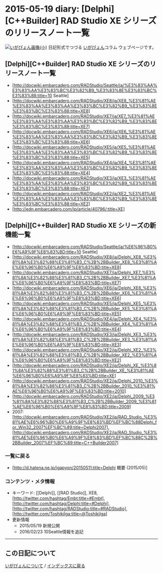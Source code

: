2015-05-19 diary: [Delphi][C++Builder] RAD Studio XE シリーズのリリースノート一覧
=====================================================================================================
[![いがぴょん画像(小)](https://igapyon.github.io/diary/images/iga200306s.jpg "いがぴょん")](https://igapyon.github.io/diary/memo/memoigapyon.html) 日記形式でつづる [いがぴょん](https://igapyon.github.io/diary/memo/memoigapyon.html)コラム ウェブページです。

## [Delphi][C++Builder] RAD Studio XE シリーズのリリースノート一覧

* [http://docwiki.embarcadero.com/RADStudio/Seattle/ja/%E3%83%AA%E3%83%AA%E3%83%BC%E3%82%B9_%E3%83%8E%E3%83%BC%E3%83%88:title=10 Seattle]
* [http://docwiki.embarcadero.com/RADStudio/XE8/ja/XE8_%E3%81%AE%E3%83%AA%E3%83%AA%E3%83%BC%E3%82%B9_%E3%83%8E%E3%83%BC%E3%83%88:title=XE8]
* [http://docwiki.embarcadero.com/RADStudio/XE7/ja/XE7_%E3%81%AE%E3%83%AA%E3%83%AA%E3%83%BC%E3%82%B9_%E3%83%8E%E3%83%BC%E3%83%88:title=XE7]
* [http://docwiki.embarcadero.com/RADStudio/XE6/ja/XE6_%E3%81%AE%E3%83%AA%E3%83%AA%E3%83%BC%E3%82%B9_%E3%83%8E%E3%83%BC%E3%83%88:title=XE6]
* [http://docwiki.embarcadero.com/RADStudio/XE5/ja/XE5_%E3%81%AE%E3%83%AA%E3%83%AA%E3%83%BC%E3%82%B9_%E3%83%8E%E3%83%BC%E3%83%88:title=XE5]
* [http://docwiki.embarcadero.com/RADStudio/XE4/ja/XE4_%E3%81%AE%E3%83%AA%E3%83%AA%E3%83%BC%E3%82%B9_%E3%83%8E%E3%83%BC%E3%83%88:title=XE4]
* [http://docwiki.embarcadero.com/RADStudio/XE3/ja/XE3_%E3%81%AE%E3%83%AA%E3%83%AA%E3%83%BC%E3%82%B9_%E3%83%8E%E3%83%BC%E3%83%88:title=XE3]
* [http://docwiki.embarcadero.com/RADStudio/XE2/ja/XE2_%E3%81%AE%E3%83%AA%E3%83%AA%E3%83%BC%E3%82%B9_%E3%83%8E%E3%83%BC%E3%83%88:title=XE2]
* [http://edn.embarcadero.com/jp/article/40796/:title=XE]


## [Delphi][C++Builder] RAD Studio XE シリーズの新機能一覧

* [http://docwiki.embarcadero.com/RADStudio/Seattle/ja/%E6%96%B0%E6%A9%9F%E8%83%BD:title=10 Seattle]
* [http://docwiki.embarcadero.com/RADStudio/XE8/ja/Delphi_XE8_%E3%81%8A%E3%82%88%E3%81%B3_C%2B%2BBuilder_XE8_%E3%81%AE%E6%96%B0%E6%A9%9F%E8%83%BD:title=XE8]
* [http://docwiki.embarcadero.com/RADStudio/XE7/ja/Delphi_XE7_%E3%81%8A%E3%82%88%E3%81%B3_C%2B%2BBuilder_XE7_%E3%81%AE%E6%96%B0%E6%A9%9F%E8%83%BD:title=XE7]
* [http://docwiki.embarcadero.com/RADStudio/XE6/ja/Delphi_XE6_%E3%81%8A%E3%82%88%E3%81%B3_C%2B%2BBuilder_XE6_%E3%81%AE%E6%96%B0%E6%A9%9F%E8%83%BD:title=XE6]
* [http://docwiki.embarcadero.com/RADStudio/XE5/ja/Delphi_XE5_%E3%81%8A%E3%82%88%E3%81%B3_C%2B%2BBuilder_XE5_%E3%81%AE%E6%96%B0%E6%A9%9F%E8%83%BD:title=XE5]
* [http://docwiki.embarcadero.com/RADStudio/XE4/ja/Delphi_XE4_%E3%81%8A%E3%82%88%E3%81%B3_C%2B%2BBuilder_XE4_%E3%81%AE%E6%96%B0%E6%A9%9F%E8%83%BD:title=XE4]
* [http://docwiki.embarcadero.com/RADStudio/XE3/ja/Delphi_XE3_%E3%81%8A%E3%82%88%E3%81%B3_C%2B%2BBuilder_XE3_%E3%81%AE%E6%96%B0%E6%A9%9F%E8%83%BD:title=XE3]
* [http://docwiki.embarcadero.com/RADStudio/XE2/ja/Delphi_XE2_%E3%81%8A%E3%82%88%E3%81%B3_C%2B%2BBuilder_XE2_%E3%81%AE%E6%96%B0%E6%A9%9F%E8%83%BD:title=XE2]
* [http://docwiki.embarcadero.com/RADStudio/XE2/ja/Delphi_XE_%E3%81%8A%E3%82%88%E3%81%B3_C%2B%2BBuilder_XE_%E3%81%AE%E6%96%B0%E6%A9%9F%E8%83%BD:title=XE]
* [http://docwiki.embarcadero.com/RADStudio/XE2/ja/Delphi_2010_%E3%81%8A%E3%82%88%E3%81%B3_C%2B%2BBuilder_2010_%E3%81%AE%E6%96%B0%E6%A9%9F%E8%83%BD:title=2010]
* [http://docwiki.embarcadero.com/RADStudio/XE2/ja/Delphi_2009_%E3%81%8A%E3%82%88%E3%81%B3_C%2B%2BBuilder_2009_%E3%81%AE%E6%96%B0%E6%A9%9F%E8%83%BD:title=2009]
* 2007: [http://docwiki.embarcadero.com/RADStudio/XE2/ja/RAD_Studio_%E3%81%AE%E6%96%B0%E6%A9%9F%E8%83%BD%EF%BC%88Delphi_for_Win32_2007%EF%BC%89:title=Delphi2007], [http://docwiki.embarcadero.com/RADStudio/XE2/ja/RAD_Studio_%E3%81%AE%E6%96%B0%E6%A9%9F%E8%83%BD%EF%BC%88C%2B%2BBuilder_2007%EF%BC%89:title=C++Builder2007]


### 一覧に戻る

* [http://d.hatena.ne.jp/igapyon/20150511:title=Delphi 概要 (2015/05)]


### コンテンツ・メタ情報

* キーワード: [[Delphi]], [[RAD Studio]], XE8, [http://twitter.com/hashtag/Embt:title=#Embt], [http://twitter.com/hashtag/Delphi:title=#Delphi], [http://twitter.com/hashtag/RADStudio:title=#RADStudio], [http://twitter.com/ToshikiIga:title=@ToshikiIga]
* 更新情報
  * 2015/05/19 新規公開
  * 2016/02/23 10Seattle情報を追記


----------------------------------------------------------------------------------------------------

## この日記について
[いがぴょんについて](http://www.igapyon.jp/igapyon/diary/memo/memoigapyon.html) / [インデックスに戻る](https://igapyon.github.io/diary/idxall.html)
